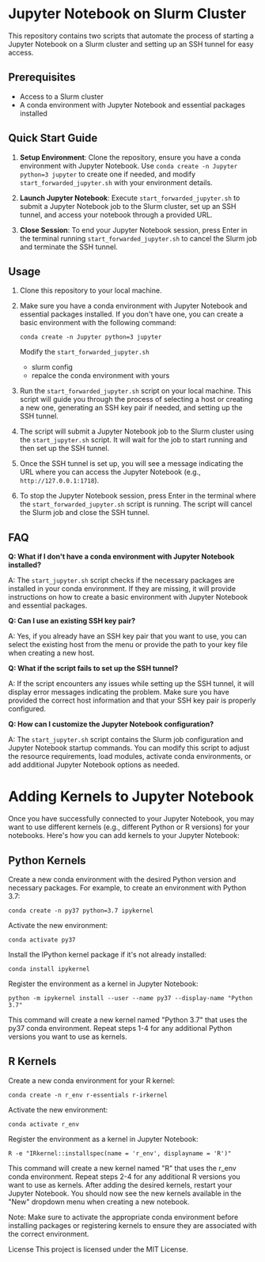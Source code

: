 # Jupyter Notebook on Slurm Cluster

This repository contains two scripts that automate the process of starting a Jupyter Notebook on a Slurm cluster and setting up an SSH tunnel for easy access.

## Prerequisites

- Access to a Slurm cluster
- A conda environment with Jupyter Notebook and essential packages installed

## Quick Start Guide

1. **Setup Environment**: Clone the repository, ensure you have a conda environment with Jupyter Notebook. Use `conda create -n Jupyter python=3 jupyter` to create one if needed, and modify `start_forwarded_jupyter.sh` with your environment details.

2. **Launch Jupyter Notebook**: Execute `start_forwarded_jupyter.sh` to submit a Jupyter Notebook job to the Slurm cluster, set up an SSH tunnel, and access your notebook through a provided URL.

3. **Close Session**: To end your Jupyter Notebook session, press Enter in the terminal running `start_forwarded_jupyter.sh` to cancel the Slurm job and terminate the SSH tunnel.


## Usage

1. Clone this repository to your local machine.

2. Make sure you have a conda environment with Jupyter Notebook and essential packages installed. If you don't have one, you can create a basic environment with the following command:

   ```
   conda create -n Jupyter python=3 jupyter
   ```

   Modify the `start_forwarded_jupyter.sh`
   * slurm config
   * repalce the conda environment with yours

3. Run the `start_forwarded_jupyter.sh` script on your local machine. This script will guide you through the process of selecting a host or creating a new one, generating an SSH key pair if needed, and setting up the SSH tunnel.

4. The script will submit a Jupyter Notebook job to the Slurm cluster using the `start_jupyter.sh` script. It will wait for the job to start running and then set up the SSH tunnel.

5. Once the SSH tunnel is set up, you will see a message indicating the URL where you can access the Jupyter Notebook (e.g., `http://127.0.0.1:1718`).

6. To stop the Jupyter Notebook session, press Enter in the terminal where the `start_forwarded_jupyter.sh` script is running. The script will cancel the Slurm job and close the SSH tunnel.

## FAQ

**Q: What if I don't have a conda environment with Jupyter Notebook installed?**

A: The `start_jupyter.sh` script checks if the necessary packages are installed in your conda environment. If they are missing, it will provide instructions on how to create a basic environment with Jupyter Notebook and essential packages.

**Q: Can I use an existing SSH key pair?**

A: Yes, if you already have an SSH key pair that you want to use, you can select the existing host from the menu or provide the path to your key file when creating a new host.

**Q: What if the script fails to set up the SSH tunnel?**

A: If the script encounters any issues while setting up the SSH tunnel, it will display error messages indicating the problem. Make sure you have provided the correct host information and that your SSH key pair is properly configured.

**Q: How can I customize the Jupyter Notebook configuration?**

A: The `start_jupyter.sh` script contains the Slurm job configuration and Jupyter Notebook startup commands. You can modify this script to adjust the resource requirements, load modules, activate conda environments, or add additional Jupyter Notebook options as needed.

# Adding Kernels to Jupyter Notebook
Once you have successfully connected to your Jupyter Notebook, you may want to use different kernels (e.g., different Python or R versions) for your notebooks. Here's how you can add kernels to your Jupyter Notebook:

## Python Kernels
Create a new conda environment with the desired Python version and necessary packages. For example, to create an environment with Python 3.7:

```
conda create -n py37 python=3.7 ipykernel
```

Activate the new environment:

```
conda activate py37
```

Install the IPython kernel package if it's not already installed:

```
conda install ipykernel
```

Register the environment as a kernel in Jupyter Notebook:

```
python -m ipykernel install --user --name py37 --display-name "Python 3.7"
```

This command will create a new kernel named "Python 3.7" that uses the py37 conda environment.
Repeat steps 1-4 for any additional Python versions you want to use as kernels.

## R Kernels

Create a new conda environment for your R kernel:

```
conda create -n r_env r-essentials r-irkernel
```

Activate the new environment:

```
conda activate r_env
```

Register the environment as a kernel in Jupyter Notebook:

```
R -e "IRkernel::installspec(name = 'r_env', displayname = 'R')"
```

This command will create a new kernel named "R" that uses the r_env conda environment.
Repeat steps 2-4 for any additional R versions you want to use as kernels.
After adding the desired kernels, restart your Jupyter Notebook. You should now see the new kernels available in the "New" dropdown menu when creating a new notebook.

Note: Make sure to activate the appropriate conda environment before installing packages or registering kernels to ensure they are associated with the correct environment.

License
This project is licensed under the MIT License.